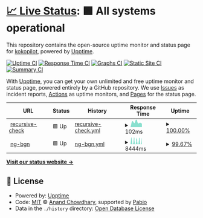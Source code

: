 # [📈 Live Status](https://kokopilot.github.io/upptime-ng-bgn): <!--live status--> **🟩 All systems operational**

This repository contains the open-source uptime monitor and status page for [kokopilot](https://kokopilot.github.io/upptime-ng-bgn), powered by [Upptime](https://github.com/upptime/upptime).

[![Uptime CI](https://github.com/kokopilot/upptime-ng-bgn/workflows/Uptime%20CI/badge.svg)](https://github.com/kokopilot/upptime-ng-bgn/actions?query=workflow%3A%22Uptime+CI%22)
[![Response Time CI](https://github.com/kokopilot/upptime-ng-bgn/workflows/Response%20Time%20CI/badge.svg)](https://github.com/kokopilot/upptime-ng-bgn/actions?query=workflow%3A%22Response+Time+CI%22)
[![Graphs CI](https://github.com/kokopilot/upptime-ng-bgn/workflows/Graphs%20CI/badge.svg)](https://github.com/kokopilot/upptime-ng-bgn/actions?query=workflow%3A%22Graphs+CI%22)
[![Static Site CI](https://github.com/kokopilot/upptime-ng-bgn/workflows/Static%20Site%20CI/badge.svg)](https://github.com/kokopilot/upptime-ng-bgn/actions?query=workflow%3A%22Static+Site+CI%22)
[![Summary CI](https://github.com/kokopilot/upptime-ng-bgn/workflows/Summary%20CI/badge.svg)](https://github.com/kokopilot/upptime-ng-bgn/actions?query=workflow%3A%22Summary+CI%22)

With [Upptime](https://upptime.js.org), you can get your own unlimited and free uptime monitor and status page, powered entirely by a GitHub repository. We use [Issues](https://github.com/kokopilot/upptime-ng-bgn/issues) as incident reports, [Actions](https://github.com/kokopilot/upptime-ng-bgn/actions) as uptime monitors, and [Pages](https://kokopilot.github.io/upptime-ng-bgn) for the status page.

<!--start: status pages-->
<!-- This summary is generated by Upptime (https://github.com/upptime/upptime) -->
<!-- Do not edit this manually, your changes will be overwritten -->
<!-- prettier-ignore -->
| URL | Status | History | Response Time | Uptime |
| --- | ------ | ------- | ------------- | ------ |
| <img alt="" src="https://icons.duckduckgo.com/ip3/kokopilot.github.io.ico" height="13"> [recursive-check](https://kokopilot.github.io/upptime-ng-bgn/) | 🟩 Up | [recursive-check.yml](https://github.com/kokopilot/upptime-ng-bgn/commits/HEAD/history/recursive-check.yml) | <details><summary><img alt="Response time graph" src="./graphs/recursive-check/response-time-week.png" height="20"> 102ms</summary><br><a href="https://kokopilot.github.io/upptime-ng-bgn/history/recursive-check"><img alt="Response time 105" src="https://img.shields.io/endpoint?url=https%3A%2F%2Fraw.githubusercontent.com%2Fkokopilot%2Fupptime-ng-bgn%2FHEAD%2Fapi%2Frecursive-check%2Fresponse-time.json"></a><br><a href="https://kokopilot.github.io/upptime-ng-bgn/history/recursive-check"><img alt="24-hour response time 73" src="https://img.shields.io/endpoint?url=https%3A%2F%2Fraw.githubusercontent.com%2Fkokopilot%2Fupptime-ng-bgn%2FHEAD%2Fapi%2Frecursive-check%2Fresponse-time-day.json"></a><br><a href="https://kokopilot.github.io/upptime-ng-bgn/history/recursive-check"><img alt="7-day response time 102" src="https://img.shields.io/endpoint?url=https%3A%2F%2Fraw.githubusercontent.com%2Fkokopilot%2Fupptime-ng-bgn%2FHEAD%2Fapi%2Frecursive-check%2Fresponse-time-week.json"></a><br><a href="https://kokopilot.github.io/upptime-ng-bgn/history/recursive-check"><img alt="30-day response time 113" src="https://img.shields.io/endpoint?url=https%3A%2F%2Fraw.githubusercontent.com%2Fkokopilot%2Fupptime-ng-bgn%2FHEAD%2Fapi%2Frecursive-check%2Fresponse-time-month.json"></a><br><a href="https://kokopilot.github.io/upptime-ng-bgn/history/recursive-check"><img alt="1-year response time 105" src="https://img.shields.io/endpoint?url=https%3A%2F%2Fraw.githubusercontent.com%2Fkokopilot%2Fupptime-ng-bgn%2FHEAD%2Fapi%2Frecursive-check%2Fresponse-time-year.json"></a></details> | <details><summary><a href="https://kokopilot.github.io/upptime-ng-bgn/history/recursive-check">100.00%</a></summary><a href="https://kokopilot.github.io/upptime-ng-bgn/history/recursive-check"><img alt="All-time uptime 100.00%" src="https://img.shields.io/endpoint?url=https%3A%2F%2Fraw.githubusercontent.com%2Fkokopilot%2Fupptime-ng-bgn%2FHEAD%2Fapi%2Frecursive-check%2Fuptime.json"></a><br><a href="https://kokopilot.github.io/upptime-ng-bgn/history/recursive-check"><img alt="24-hour uptime 100.00%" src="https://img.shields.io/endpoint?url=https%3A%2F%2Fraw.githubusercontent.com%2Fkokopilot%2Fupptime-ng-bgn%2FHEAD%2Fapi%2Frecursive-check%2Fuptime-day.json"></a><br><a href="https://kokopilot.github.io/upptime-ng-bgn/history/recursive-check"><img alt="7-day uptime 100.00%" src="https://img.shields.io/endpoint?url=https%3A%2F%2Fraw.githubusercontent.com%2Fkokopilot%2Fupptime-ng-bgn%2FHEAD%2Fapi%2Frecursive-check%2Fuptime-week.json"></a><br><a href="https://kokopilot.github.io/upptime-ng-bgn/history/recursive-check"><img alt="30-day uptime 100.00%" src="https://img.shields.io/endpoint?url=https%3A%2F%2Fraw.githubusercontent.com%2Fkokopilot%2Fupptime-ng-bgn%2FHEAD%2Fapi%2Frecursive-check%2Fuptime-month.json"></a><br><a href="https://kokopilot.github.io/upptime-ng-bgn/history/recursive-check"><img alt="1-year uptime 100.00%" src="https://img.shields.io/endpoint?url=https%3A%2F%2Fraw.githubusercontent.com%2Fkokopilot%2Fupptime-ng-bgn%2FHEAD%2Fapi%2Frecursive-check%2Fuptime-year.json"></a></details>
| <img alt="" src="https://icons.duckduckgo.com/ip3/ng-bgn.onrender.com.ico" height="13"> [ng-bgn](https://ng-bgn.onrender.com/) | 🟩 Up | [ng-bgn.yml](https://github.com/kokopilot/upptime-ng-bgn/commits/HEAD/history/ng-bgn.yml) | <details><summary><img alt="Response time graph" src="./graphs/ng-bgn/response-time-week.png" height="20"> 8444ms</summary><br><a href="https://kokopilot.github.io/upptime-ng-bgn/history/ng-bgn"><img alt="Response time 7756" src="https://img.shields.io/endpoint?url=https%3A%2F%2Fraw.githubusercontent.com%2Fkokopilot%2Fupptime-ng-bgn%2FHEAD%2Fapi%2Fng-bgn%2Fresponse-time.json"></a><br><a href="https://kokopilot.github.io/upptime-ng-bgn/history/ng-bgn"><img alt="24-hour response time 7195" src="https://img.shields.io/endpoint?url=https%3A%2F%2Fraw.githubusercontent.com%2Fkokopilot%2Fupptime-ng-bgn%2FHEAD%2Fapi%2Fng-bgn%2Fresponse-time-day.json"></a><br><a href="https://kokopilot.github.io/upptime-ng-bgn/history/ng-bgn"><img alt="7-day response time 8444" src="https://img.shields.io/endpoint?url=https%3A%2F%2Fraw.githubusercontent.com%2Fkokopilot%2Fupptime-ng-bgn%2FHEAD%2Fapi%2Fng-bgn%2Fresponse-time-week.json"></a><br><a href="https://kokopilot.github.io/upptime-ng-bgn/history/ng-bgn"><img alt="30-day response time 7756" src="https://img.shields.io/endpoint?url=https%3A%2F%2Fraw.githubusercontent.com%2Fkokopilot%2Fupptime-ng-bgn%2FHEAD%2Fapi%2Fng-bgn%2Fresponse-time-month.json"></a><br><a href="https://kokopilot.github.io/upptime-ng-bgn/history/ng-bgn"><img alt="1-year response time 7756" src="https://img.shields.io/endpoint?url=https%3A%2F%2Fraw.githubusercontent.com%2Fkokopilot%2Fupptime-ng-bgn%2FHEAD%2Fapi%2Fng-bgn%2Fresponse-time-year.json"></a></details> | <details><summary><a href="https://kokopilot.github.io/upptime-ng-bgn/history/ng-bgn">99.67%</a></summary><a href="https://kokopilot.github.io/upptime-ng-bgn/history/ng-bgn"><img alt="All-time uptime 99.70%" src="https://img.shields.io/endpoint?url=https%3A%2F%2Fraw.githubusercontent.com%2Fkokopilot%2Fupptime-ng-bgn%2FHEAD%2Fapi%2Fng-bgn%2Fuptime.json"></a><br><a href="https://kokopilot.github.io/upptime-ng-bgn/history/ng-bgn"><img alt="24-hour uptime 100.00%" src="https://img.shields.io/endpoint?url=https%3A%2F%2Fraw.githubusercontent.com%2Fkokopilot%2Fupptime-ng-bgn%2FHEAD%2Fapi%2Fng-bgn%2Fuptime-day.json"></a><br><a href="https://kokopilot.github.io/upptime-ng-bgn/history/ng-bgn"><img alt="7-day uptime 99.67%" src="https://img.shields.io/endpoint?url=https%3A%2F%2Fraw.githubusercontent.com%2Fkokopilot%2Fupptime-ng-bgn%2FHEAD%2Fapi%2Fng-bgn%2Fuptime-week.json"></a><br><a href="https://kokopilot.github.io/upptime-ng-bgn/history/ng-bgn"><img alt="30-day uptime 99.70%" src="https://img.shields.io/endpoint?url=https%3A%2F%2Fraw.githubusercontent.com%2Fkokopilot%2Fupptime-ng-bgn%2FHEAD%2Fapi%2Fng-bgn%2Fuptime-month.json"></a><br><a href="https://kokopilot.github.io/upptime-ng-bgn/history/ng-bgn"><img alt="1-year uptime 99.70%" src="https://img.shields.io/endpoint?url=https%3A%2F%2Fraw.githubusercontent.com%2Fkokopilot%2Fupptime-ng-bgn%2FHEAD%2Fapi%2Fng-bgn%2Fuptime-year.json"></a></details>

<!--end: status pages-->

[**Visit our status website →**](https://kokopilot.github.io/upptime-ng-bgn)

## 📄 License

- Powered by: [Upptime](https://github.com/upptime/upptime)
- Code: [MIT](./LICENSE) © [Anand Chowdhary](https://anandchowdhary.com), supported by [Pabio](https://pabio.com)
- Data in the `./history` directory: [Open Database License](https://opendatacommons.org/licenses/odbl/1-0/)
